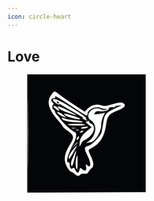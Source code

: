 ```yaml
---
icon: circle-heart
---
```


# Love



<figure><img src=".gitbook/assets/test-vectormaker-co.svg" alt=""><figcaption></figcaption></figure>
